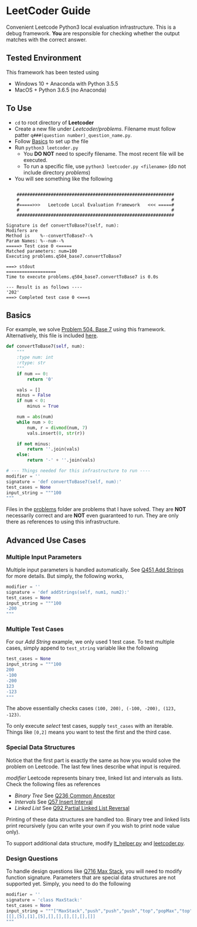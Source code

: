 # LeetCoder Guide
Convenient Leetcode Python3 local evaluation infrastructure. This is a debug framework. **You** are responsible for checking whether the output matches with the correct answer.

## Tested Environment
This framework has been tested using

* Windows 10 + Anaconda with Python 3.5.5
* MacOS + Python 3.6.5 (no Anaconda)

## To Use
* `cd` to root directory of **Leetcoder**
* Create a new file under *Leetcoder/problems*. Filename must follow patter `q###(question number)_question_name.py`.
* Follow [Basics](#Basics) to set up the file
* Run `python3 leetcoder.py`
  * You **DO NOT** need to specify filename. The most recent file will be executed.
  * To run a specific file, use `python3 leetcoder.py <filename>` (do not include directory *problems*)
* You will see something like the following
```

    ############################################################
    #                                                          #
    #=====>>>   Leetcode Local Evaluation Framework   <<< =====#
    #                                                          #
    ############################################################

Signature is def convertToBase7(self, num):
Modifers are
Method is    %--convertToBase7--%
Param Names: %--num--%
=====> Test case 0 <=====
Matched parameters: num=100
Executing problems.q504_base7.convertToBase7

===> stdout
===================
Time to execute problems.q504_base7.convertToBase7 is 0.0s

--- Result is as follows ----
'202'
===> Completed test case 0 <===s
```


## Basics
For example, we solve [Problem 504. Base 7](https://leetcode.com/problems/base-7/) using this framework. Alternatively, this file is included [here](problems/q504_base7.py).

```python
def convertToBase7(self, num):
    """
    :type num: int
    :rtype: str
    """
    if num == 0:
        return '0'

    vals = []
    minus = False
    if num < 0:
        minus = True

    num = abs(num)
    while num > 0:
        num, r = divmod(num, 7)
        vals.insert(0, str(r))

    if not minus:
        return ''.join(vals)
    else:
        return '-' + ''.join(vals)

# --- Things needed for this infrastructure to run ----
modifier = ''
signature = 'def convertToBase7(self, num):'
test_cases = None
input_string = """100
"""  
```

Files in the [problems](problems/) folder are problems that I have solved. They are **NOT** necessarily correct and are **NOT** even guaranteed to run. They are only there as references to using this infrastructure. 

## Advanced Use Cases

### Multiple Input Parameters
Multiple input parameters is handled automatically. See [Q451 Add Strings](problems/q451_add_strings.py) for more details. But simply, the following works,

```python
modifier = ''
signature = 'def addStrings(self, num1, num2):'
test_cases = None
input_string = """100
-200
""" 
```

### Multiple Test Cases

For our *Add String* example, we only used 1 test case. To test multiple cases, simply append to `test_string` variable like the following

```python
test_cases = None
input_string = """100
200
-100
-200
123
-123
"""  
```

The above essentially checks cases `(100, 200), (-100, -200), (123, -123)`. 

To only execute *select* test cases, supply `test_cases` with an iterable. Things like `[0,2]` means you want to test the first and the third case.

### Special Data Structures

Notice that the first part is exactly the same as how you would solve the problem on Leetcode. The last few lines describe what input is required. 

*modifier* Leetcode represents binary tree, linked list and intervals as lists. Check the following files as references
  * *Binary Tree* See [Q236 Common Ancestor](problems/q236_ancestor.py)
  * *Intervals* See [Q57 Insert Interval](problems/q57_insert_interval.py)
  * *Linked List* See [Q92 Partial Linked List Reversal](problems/q92_reverse_linkedlist.py)

Printing of these data structures are handled too. Binary tree and linked lists print recursively (you can write your own if you wish to print node value only). 

To support additional data structure, modify [lt_helper.py](lt_helper.py) and [leetcoder.py](leetcoder.py).

### Design Questions

To handle design questions like [Q716 Max Stack](problems/q716_max_stack.py), you will need to modify function signature. Parameters that are special data structures are not supported yet. Simply, you need to do the following 

```python
modifier = ''
signature = 'class MaxStack:'
test_cases = None
input_string = """["MaxStack","push","push","push","top","popMax","top","peekMax","pop","top"]
[[],[5],[1],[5],[],[],[],[],[],[]]
"""    
```



